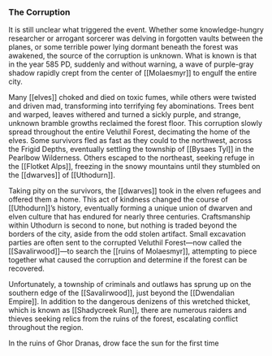 ### The Corruption

It is still unclear what triggered the event. Whether some knowledge-hungry researcher or arrogant sorcerer was delving in forgotten vaults between the planes, or some terrible power lying dormant beneath the forest was awakened, the source of the corruption is unknown. What is known is that in the year 585 PD, suddenly and without warning, a wave of purple-gray shadow rapidly crept from the center of [[Molaesmyr]] to engulf the entire city.

Many [[elves]] choked and died on toxic fumes, while others were twisted and driven mad, transforming into terrifying fey abominations. Trees bent and warped, leaves withered and turned a sickly purple, and strange, unknown bramble growths reclaimed the forest floor. This corruption slowly spread throughout the entire Veluthil Forest, decimating the home of the elves. Some survivors fled as fast as they could to the northwest, across the Frigid Depths, eventually settling the township of [[Bysaes Tyl]] in the Pearlbow Wilderness. Others escaped to the northeast, seeking refuge in the [[Flotket Alps]], freezing in the snowy mountains until they stumbled on the [[dwarves]] of [[Uthodurn]].

Taking pity on the survivors, the [[dwarves]] took in the elven refugees and offered them a home. This act of kindness changed the course of [[Uthodurn]]’s history, eventually forming a unique union of dwarven and elven culture that has endured for nearly three centuries. Craftsmanship within Uthodurn is second to none, but nothing is traded beyond the borders of the city, aside from the odd stolen artifact. Small excavation parties are often sent to the corrupted Veluthil Forest—now called the [[Savalirwood]]—to search the [[ruins of Molaesmyr]], attempting to piece together what caused the corruption and determine if the forest can be recovered.

Unfortunately, a township of criminals and outlaws has sprung up on the southern edge of the [[Savalirwood]], just beyond the [[Dwendalian Empire]]. In addition to the dangerous denizens of this wretched thicket, which is known as [[Shadycreek Run]], there are numerous raiders and thieves seeking relics from the ruins of the forest, escalating conflict throughout the region.

[](https://media.dndbeyond.com/compendium-images/egtw/yDOyqyOocErRgYJK/01-04.png)

In the ruins of Ghor Dranas, drow face the sun for the first time